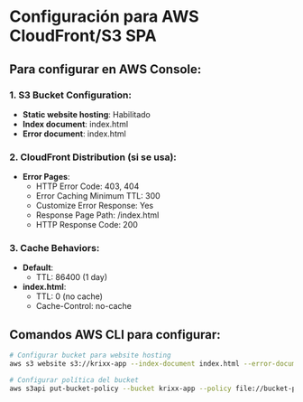 # Configuración para AWS CloudFront/S3 SPA

## Para configurar en AWS Console:

### 1. S3 Bucket Configuration:
- **Static website hosting**: Habilitado
- **Index document**: index.html
- **Error document**: index.html

### 2. CloudFront Distribution (si se usa):
- **Error Pages**: 
  - HTTP Error Code: 403, 404
  - Error Caching Minimum TTL: 300
  - Customize Error Response: Yes
  - Response Page Path: /index.html
  - HTTP Response Code: 200

### 3. Cache Behaviors:
- **Default**: 
  - TTL: 86400 (1 day)
- **index.html**:
  - TTL: 0 (no cache)
  - Cache-Control: no-cache

## Comandos AWS CLI para configurar:

```bash
# Configurar bucket para website hosting
aws s3 website s3://krixx-app --index-document index.html --error-document index.html

# Configurar política del bucket
aws s3api put-bucket-policy --bucket krixx-app --policy file://bucket-policy.json
```